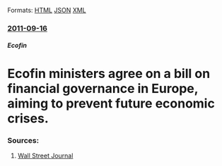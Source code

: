 
Formats: [HTML](/news/2011/09/16/ecofin-ministers-agree-on-a-bill-on-financial-governance-in-europe-aiming-to-prevent-future-economic-crises.html)  [JSON](/news/2011/09/16/ecofin-ministers-agree-on-a-bill-on-financial-governance-in-europe-aiming-to-prevent-future-economic-crises.json)  [XML](/news/2011/09/16/ecofin-ministers-agree-on-a-bill-on-financial-governance-in-europe-aiming-to-prevent-future-economic-crises.xml)  

### [2011-09-16](/news/2011/09/16/index.md)

##### Ecofin
# Ecofin ministers agree on a bill on financial governance in Europe, aiming to prevent future economic crises. 




### Sources:

1. [Wall Street Journal](http://online.wsj.com/article/BT-CO-20110916-709798.html)

